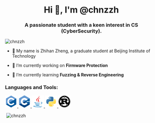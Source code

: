 <h1 align="center">Hi 👋, I'm @chnzzh</h1>
<h3 align="center">A passionate student with a keen interest in CS (CyberSecurity).</h3>

<p align="left"> <img src="https://komarev.com/ghpvc/?username=chnzzh&label=Profile%20views&color=0e75b6&style=flat" alt="chnzzh" /> </p>

- 📕 My name is Zhihan Zheng, a graduate student at Beijing Institute of Technology

- 🔭 I’m currently working on **Firmware Protection**

- 🌱 I’m currently learning **Fuzzing & Reverse Engineering**


<h3 align="left">Languages and Tools:</h3>
<p align="left"> <a href="https://www.cprogramming.com/" target="_blank" rel="noreferrer"> <img src="https://raw.githubusercontent.com/devicons/devicon/master/icons/c/c-original.svg" alt="c" width="40" height="40"/> </a> <a href="https://www.w3schools.com/cpp/" target="_blank" rel="noreferrer"> <img src="https://raw.githubusercontent.com/devicons/devicon/master/icons/cplusplus/cplusplus-original.svg" alt="cplusplus" width="40" height="40"/> </a> <a href="https://www.java.com" target="_blank" rel="noreferrer"> <img src="https://raw.githubusercontent.com/devicons/devicon/master/icons/java/java-original.svg" alt="java" width="40" height="40"/> </a> <a href="https://www.python.org" target="_blank" rel="noreferrer"> <img src="https://raw.githubusercontent.com/devicons/devicon/master/icons/python/python-original.svg" alt="python" width="40" height="40"/> </a> <a href="https://www.rust-lang.org" target="_blank" rel="noreferrer"> <img src="https://raw.githubusercontent.com/devicons/devicon/master/icons/rust/rust-original.svg" alt="rust" width="40" height="40"/> </a> </p>

<p>&nbsp;<img align="center" src="https://github-readme-stats.vercel.app/api?username=chnzzh&show_icons=true&locale=en" alt="chnzzh" /></p>

